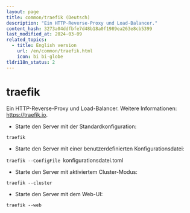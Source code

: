 ```yaml
---
layout: page
title: common/traefik (Deutsch)
description: "Ein HTTP-Reverse-Proxy und Load-Balancer."
content_hash: 3273a04ddfbfe7d48b18a0f1989ea263e8cb5399
last_modified_at: 2024-03-09
related_topics:
  - title: English version
    url: /en/common/traefik.html
    icon: bi bi-globe
tldri18n_status: 2
---
```

# traefik

Ein HTTP-Reverse-Proxy und Load-Balancer.
Weitere Informationen: <https://traefik.io>.

- Starte den Server mit der Standardkonfiguration:

`traefik`

- Starte den Server mit einer benutzerdefinierten Konfigurationsdatei:

`traefik --ConfigFile `<span class="tldr-var badge badge-pill bg-dark-lm bg-white-dm text-white-lm text-dark-dm font-weight-bold">konfigurationsdatei.toml</span>

- Starte den Server mit aktiviertem Cluster-Modus:

`traefik --cluster`

- Starte den Server mit dem Web-UI:

`traefik --web`
